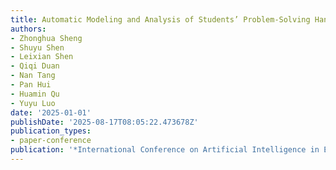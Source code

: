 ```yaml
---
title: Automatic Modeling and Analysis of Students’ Problem-Solving Handwriting Trajectories
authors:
- Zhonghua Sheng
- Shuyu Shen
- Leixian Shen
- Qiqi Duan
- Nan Tang
- Pan Hui
- Huamin Qu
- Yuyu Luo
date: '2025-01-01'
publishDate: '2025-08-17T08:05:22.473678Z'
publication_types:
- paper-conference
publication: '*International Conference on Artificial Intelligence in Education*'
---
```

